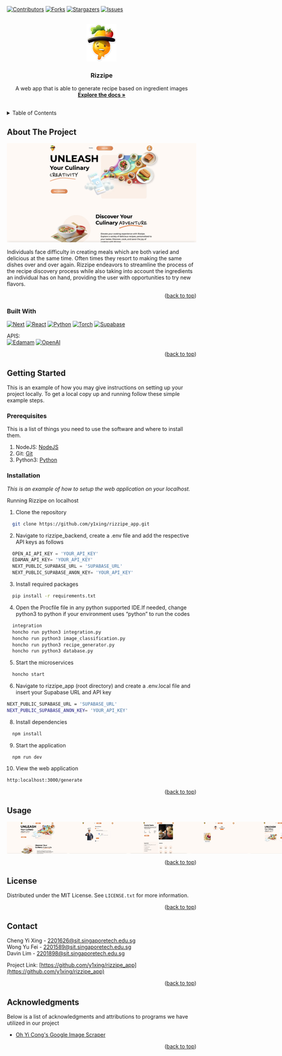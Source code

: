 <!-- Improved compatibility of back to top link: See: https://github.com/othneildrew/Best-README-Template/pull/73 -->
<a name="readme-top"></a>
<!--
*** Thanks for checking out the Best-README-Template. If you have a suggestion
*** that would make this better, please fork the repo and create a pull request
*** or simply open an issue with the tag "enhancement".
*** Don't forget to give the project a star!
*** Thanks again! Now go create something AMAZING! :D
-->



<!-- PROJECT SHIELDS -->
<!--
*** I'm using markdown "reference style" links for readability.
*** Reference links are enclosed in brackets [ ] instead of parentheses ( ).
*** See the bottom of this document for the declaration of the reference variables
*** for contributors-url, forks-url, etc. This is an optional, concise syntax you may use.
*** https://www.markdownguide.org/basic-syntax/#reference-style-links
-->
[![Contributors][contributors-shield]][contributors-url]
[![Forks][forks-shield]][forks-url]
[![Stargazers][stars-shield]][stars-url]
[![Issues][issues-shield]][issues-url]




<!-- PROJECT LOGO -->
<br />
<div align="center">
  <a href="https://github.com/othneildrew/Best-README-Template">
    <img src="src/assets/NoWordLogo.png" alt="Logo" width="80" height="100">
  </a>

  <h3 align="center">Rizzipe</h3>

  <p align="center">
    A web app that is able to generate recipe based on ingredient images
    <br />
    <a href="https://github.com/y1xing/rizzipe_app"><strong>Explore the docs »</strong></a>
    <br />
    <br />
<!--     <a href="https://github.com/othneildrew/Best-README-Template">View Demo</a>
    ·
    <a href="https://github.com/othneildrew/Best-README-Template/issues">Report Bug</a>
    ·
    <a href="https://github.com/othneildrew/Best-README-Template/issues">Request Feature</a> -->
  </p>
</div>



<!-- TABLE OF CONTENTS -->
<details>
  <summary>Table of Contents</summary>
  <ol>
    <li>
      <a href="#about-the-project">About The Project</a>
      <ul>
        <li><a href="#built-with">Built With</a></li>
      </ul>
    </li>
    <li>
      <a href="#getting-started">Getting Started</a>
      <ul>
        <li><a href="#prerequisites">Prerequisites</a></li>
        <li><a href="#installation">Installation</a></li>
      </ul>
    </li>
    <li><a href="#usage">Usage</a></li>
    <li><a href="#contributing">Contributing</a></li>
    <li><a href="#contact">Contact</a></li>
    <li><a href="#acknowledgments">Acknowledgments</a></li>
  </ol>
</details>



<!-- ABOUT THE PROJECT -->
## About The Project

[![Product Name Screen Shot][product-screenshot]](https://example.com)

Individuals face difficulty in creating meals which are both varied and delicious at the same time. Often times they resort to making the same dishes over and over again. Rizzipe endeavors to streamline the process of the recipe discovery process while also taking into account the ingredients an individual has on hand, providing the user with opportunities to try new flavors.


<p align="right">(<a href="#readme-top">back to top</a>)</p>



### Built With

[![Next][Next.js]][Next-url] 
[![React][React.js]][React-url]
[![Python][Python]][Python-url]
[![Torch][Torch]][Torch-url] 
[![Supabase][Supabase]][Supabase-url]

APIS:<br> 
[![Edamam][Edamam]][Edamam-url]
[![OpenAI][OpenAI]][OpenAI-url]


<p align="right">(<a href="#readme-top">back to top</a>)</p>



<!-- GETTING STARTED -->
## Getting Started

This is an example of how you may give instructions on setting up your project locally.
To get a local copy up and running follow these simple example steps.

### Prerequisites

This is a list of things you need to use the software and where to install them.
1. NodeJS: [NodeJS](https://nodejs.org/en) 
2. Git: [Git](https://git-scm.com/downloads)
3. Python3: [Python](https://www.python.org/downloads/)

### Installation

_This is an example of how to setup the web application on your localhost._

Running Rizzipe on localhost

1. Clone the repository
```sh
  git clone https://github.com/y1xing/rizzipe_app.git
```
2. Navigate to rizzipe_backend, create a .env file and add the respective API keys as follows
```js
  OPEN_AI_API_KEY = 'YOUR_API_KEY'
  EDAMAN_API_KEY= 'YOUR_API_KEY'
  NEXT_PUBLIC_SUPABASE_URL = 'SUPABASE_URL'
  NEXT_PUBLIC_SUPABASE_ANON_KEY= 'YOUR_API_KEY' 
```
3. Install required packages
```sh
  pip install -r requirements.txt
```
4. Open the Procfile file in any python supported IDE.If needed, change python3 to python if your environment uses “python” to run the codes
```sh
  integration
  honcho run python3 integration.py
  honcho run python3 image_classification.py
  honcho run python3 recipe_generator.py
  honcho run python3 database.py
```
5. Start the microservices
```sh
  honcho start
```
6. Navigate to rizzipe_app (root directory) and create a .env.local file and insert your Supabase URL and API key
```sh
NEXT_PUBLIC_SUPABASE_URL = 'SUPABASE_URL'
NEXT_PUBLIC_SUPABASE_ANON_KEY= 'YOUR_API_KEY' 
```
8. Install dependencies
```sh
  npm install
```
9. Start the application
```
  npm run dev
```
10. View the web application
```sh
http:localhost:3000/generate
```

<p align="right">(<a href="#readme-top">back to top</a>)</p>



<!-- USAGE EXAMPLES -->
## Usage

<div style="display:flex;">
  <img src="images/screenshot.png" alt="Image 1" width="32%" />
  <img src="images/1.png" alt="Image 2" width="32%" />
  <img src="images/2.png" alt="Image 3" width="32%" />
  <img src="images/3.png" alt="Image 4" width="32%" />
  <img src="images/4.png" alt="Image 5" width="32%" />
</div>

<p align="right">(<a href="#readme-top">back to top</a>)</p>






<!-- LICENSE -->
## License

Distributed under the MIT License. See `LICENSE.txt` for more information.

<p align="right">(<a href="#readme-top">back to top</a>)</p>



<!-- CONTACT -->
## Contact

Cheng Yi Xing - 2201626@sit.singaporetech.edu.sg <br>
Wong Yu Fei - 2201589@sit.singaporetech.edu.sg <br>
Davin Lim - 2201898@sit.singaporetech.edu.sg 

Project Link: [https://github.com/y1xing/rizzipe_app](https://github.com/y1xing/rizzipe_app)

<p align="right">(<a href="#readme-top">back to top</a>)</p>



<!-- ACKNOWLEDGMENTS -->
## Acknowledgments

Below is a list of acknowledgments and attributions to programs we have utilized in our project

* [Oh Yi Cong's Google Image Scraper](https://github.com/ohyicong/Google-Image-Scraper)

<p align="right">(<a href="#readme-top">back to top</a>)</p>



<!-- MARKDOWN LINKS & IMAGES -->
<!-- https://www.markdownguide.org/basic-syntax/#reference-style-links -->
[contributors-shield]: https://img.shields.io/github/contributors/y1xing/rizzipe_app.svg?style=for-the-badge
[contributors-url]: https://github.com/y1xing/rizzipe_app/graphs/contributors
[forks-shield]: https://img.shields.io/github/forks/y1xing/rizzipe_app.svg?style=for-the-badge
[forks-url]: https://github.com/y1xing/rizzipe_app/network/members
[stars-shield]: https://img.shields.io/github/stars/y1xing/rizzipe_app.svg?style=for-the-badge
[stars-url]: https://github.com/y1xing/rizzipe_app/stargazers
[issues-shield]: https://img.shields.io/github/issues/y1xing/rizzipe_app.svg?style=for-the-badge
[issues-url]: https://github.com/y1xing/rizzipe_app/issues
[license-shield]: https://img.shields.io/github/license/y1xing/rizzipe_app.svg.svg?style=for-the-badge
[license-url]: https://github.com/y1xing/rizzipe_app/blob/main/LICENSE.txt

[product-screenshot]: images/screenshot.png
[Next.js]: https://img.shields.io/badge/next.js-000000?style=for-the-badge&logo=nextdotjs&logoColor=white
[Next-url]: https://nextjs.org/
[React.js]: https://img.shields.io/badge/React-20232A?style=for-the-badge&logo=react&logoColor=61DAFB
[React-url]: https://reactjs.org/
[Python]: https://img.shields.io/badge/Python-14354C?style=for-the-badge&logo=python&logoColor=white
[Python-url]: https://www.python.org/ 
[Torch]: https://img.shields.io/badge/PyTorch-%23EE4C2C.svg?style=for-the-badge&logo=PyTorch&logoColor=white
[Torch-url]: https://pytorch.org/
[Supabase]: https://img.shields.io/badge/Supabase-3ECF8E?style=for-the-badge&logo=supabase&logoColor=white
[Supabase-url]: https://supabase.com/
[Edamam]: https://img.shields.io/badge/Edamam-8A2BE2
[Edamam-url]: https://www.edamam.com/
[OpenAI]: https://img.shields.io/badge/OpenAI-8A2BE2
[OpenAI-url]: https://openai.com/
